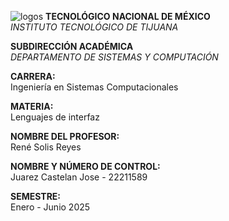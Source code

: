 ![logos](https://github.com/user-attachments/assets/6990d41d-7bde-425c-91cc-73c9eb7c3c0d)
**TECNOLÓGICO NACIONAL DE MÉXICO**  
*INSTITUTO TECNOLÓGICO DE TIJUANA*

**SUBDIRECCIÓN ACADÉMICA**  
*DEPARTAMENTO DE SISTEMAS Y COMPUTACIÓN*

**CARRERA:**  
Ingeniería en Sistemas Computacionales

**MATERIA:**  
Lenguajes de interfaz

**NOMBRE DEL PROFESOR:**  
René Solis Reyes

**NOMBRE Y NÚMERO DE CONTROL:**  
Juarez Castelan Jose - 22211589 

**SEMESTRE:**  
Enero - Junio 2025

